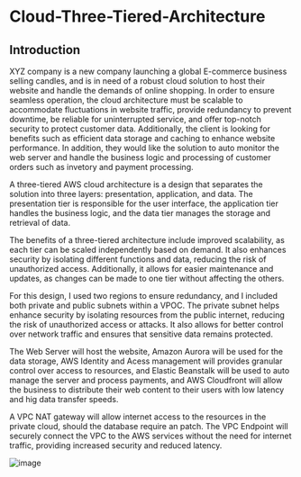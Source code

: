# Cloud-Three-Tiered-Architecture



## Introduction

XYZ company is a new company launching a global E-commerce business selling candles, and is in need of a robust cloud solution to host their website and handle the demands of online shopping. In order to ensure seamless operation, the cloud architecture must be scalable to accommodate fluctuations in website traffic, provide redundancy to prevent downtime, be reliable for uninterrupted service, and offer top-notch security to protect customer data. Additionally, the client is looking for benefits such as efficient data storage and caching to enhance website performance. In addition, they would like the solution to auto monitor the web server and handle the business logic and processing of customer orders such as invetory and payment processing. 

A three-tiered AWS cloud architecture is a design that separates the solution into three layers: presentation, application, and data. The presentation tier is responsible for the user interface, the application tier handles the business logic, and the data tier manages the storage and retrieval of data. 

The benefits of a three-tiered architecture include improved scalability, as each tier can be scaled independently based on demand. It also enhances security by isolating different functions and data, reducing the risk of unauthorized access. Additionally, it allows for easier maintenance and updates, as changes can be made to one tier without affecting the others.


For this design, I used two regions to ensure redundancy, and I included both private and public subnets within a VPOC.  The private subnet helps enhance security by isolating resources from the public internet, reducing the risk of unauthorized access or attacks. It also allows for better control over network traffic and ensures that sensitive data remains protected.

The Web Server will host the website, Amazon Aurora will be used for the data storage, AWS Identity and Acess management will provides granular control over access to resources, and Elastic Beanstalk will be used to auto manage the server and process payments, and AWS Cloudfront will allow the business to distribute their web content to their users with low latency and hig data transfer speeds. 

A VPC NAT gateway will allow internet access to the resources in the private cloud, should the database require an patch. The VPC Endpoint will securely connect the VPC to the AWS services without the need for internet traffic, providing increased security and reduced latency.

![image](https://github.com/dbriones49/Cloud--Three-Tiered-Architecture/assets/143753667/c18f7a8f-e2c8-44f5-87e6-75de10633f70)

